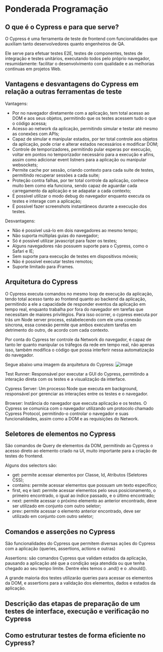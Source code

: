 # Ponderada Programação

## O que é o Cypress e para que serve?
O Cypress é uma ferramenta de teste de frontend com funcionalidades que auxiliam tanto desenvolvedores quanto engenheiros de QA.

Ele serve para efetuar testes E2E, testes de componentes, testes de integração e testes unitários, executando todos pelo próprio navegador, resumidamente: facilitar o desenvolvimento com qualidade e as melhorias contínuas em projetos Web.

## Vantagens e desvantagens do Cypress em relação a outras ferramentas de teste

Vantagens:
- Por no navegador diretamente com a aplicação, tem total acesso ao DOM e aos seus objetos, permitindo que os testes acessem tudo o que o código acessa;
-  Acesso ao network da aplicação, permitindo simular e testar até mesmo as conexões com APIs;
-  Capaz de simular e manipular estados, por ter total controle aos objetos da aplicação, pode criar e alterar estados necessários e modificar DOM;
-  Controle de temporizadores, permitindo pular esperas por execução, voltar em pontos no temporizador necessário para a execução e afins, assim como adicionar event listners para a aplicação ou manipular websockets;
-  Permite cache por sessão, criando contexto para cada suite de testes, permitindo recuperar sessões a cada suite;
-  Proteção contra falhas, por ter total controle da aplicação, conhece muito bem como ela funciona, sendo capaz de aguardar cada carregamento da aplicação e se adapatar a cada contexto;
-  É possível utilizar o modo debug do navegador enquanto executa os testes e interage com a aplicação;
-  É possível fazer screenshots instantâneos durante a execução dos testes.

Desvantagens:
- Não é possível usá-lo em dois navegadores ao mesmo tempo;
- Não suporta múltiplas guias do navegador;
- Só é possível utilizar javascript para fazer os testes;
- Alguns navegadores não possuem suporte para o Cypress, como o Safari e IE;
- Sem suporte para execução de testes em dispositivos móveis;
- Não é possível executar testes remotos;
- Suporte limitado para iFrames.

## Arquitetura do Cypress

O Cypress executa comandos no mesmo loop de execução da aplicação, tendo total acesso tanto ao frontend quanto ao backend da aplicação, permitindo a ele a capacidade de responder eventos da aplicação em tempo real, enquanto trabalha por fora do navegador em tarefas que necessitam de maiores privilégios. Para isso ocorrer, o cypress executa por trás um Node server process, estabelecendo com ele uma conexão síncrona, essa conexão permite que ambos executem tarefas em detrimento do outro, de acordo com cada contexto. 

Por conta do Cypress ter controle da Network do navegador, é capaz de tanto ler quanto manipular os tráfegos da rede em tempo real, não apenas isso, também modifica o código que possa interferir nessa automatização do navegador.

Segue abaixo uma imagem da arquitetura do Cypress:
![image](https://github.com/FelipeSaadi/Ponderada-08-03/assets/54749257/98463469-3159-4321-aa66-7a5af4d1dbff)

Test Runner: Responsável por executar a GUI do Cypress, permitindo a interação direta com os testes e a visualização da interface.

Cypress Server: Um processo Node que executa em background, responsável por gerenciar as interações entre os testes e o navegador.

Browser: Instância do navegador que executa aplicação e os testes. O Cypress se comunica com o navegador utilizando um protocolo chamado Cypress Protocol, permitindo-o controlar o navegador e suas funcionalidades, assim como a DOM e as requisições do Network. 

## Seletores de elementos no Cypress

São comandos de Query de elementos da DOM, permitindo ao Cypress o acesso direto ao elemento criado na UI, muito importante para a criação de testes do frontend.

Alguns dos selectors são:
- get: permite acessar elementos por Classe, Id, Atributos (Seletores CSS);
- contains: permite acessar elementos que possuam um texto específico;
- first, eq e last: permite acessar elementos pelo seus posicionamento, o primeiro encontrado, o igual ao índice passado, e o último encontrado;
- next: permite acessar o próximo elemento ao anterior encontrado, deve ser utilizado em conjunto com outro seletor;
- prev: permite acessar o elemento anterior encontrado, deve ser utilizado em conjunto com outro seletor;

## Comandos e asserções no Cypress

São funcionalidades do Cypress que permitem diversas ações do Cypress com a aplicação (queries, assertions, actions e outras)

Assertions: são comandos Cypress que validam estados da aplicação, pausando a aplicação até que a condição seja atendida ou que tenha chegado ao seu tempo limite. Dentre eles temos o .and() e o .should().

A grande maioria dos testes utilizarão queries para acessar os elementos da DOM, e assertions para a validação dos elementos, dados e estados da aplicação. 

## Descrição das etapas de preparação de um testes de interface, execução e verificação no Cypress

## Como estruturar testes de forma eficiente no Cypress?
